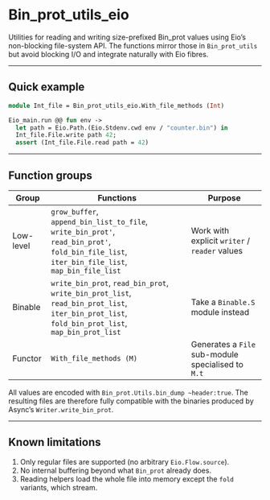 # Bin_prot_utils_eio

Utilities for reading and writing size-prefixed Bin_prot values using
Eio’s non-blocking file-system API.  The functions mirror those in
`Bin_prot_utils` but avoid blocking I/O and integrate naturally with
Eio fibres.

---

## Quick example

```ocaml
module Int_file = Bin_prot_utils_eio.With_file_methods (Int)

Eio_main.run @@ fun env ->
  let path = Eio.Path.(Eio.Stdenv.cwd env / "counter.bin") in
  Int_file.File.write path 42;
  assert (Int_file.File.read path = 42)
```

---

## Function groups

| Group | Functions | Purpose |
| ----- | --------- | ------- |
| Low-level | `grow_buffer`, `append_bin_list_to_file`, `write_bin_prot'`,<br/>`read_bin_prot'`, `fold_bin_file_list`, `iter_bin_file_list`, `map_bin_file_list` | Work with explicit `writer` / `reader` values |
| Binable | `write_bin_prot`, `read_bin_prot`, `write_bin_prot_list`,<br/>`read_bin_prot_list`, `iter_bin_prot_list`, `fold_bin_prot_list`, `map_bin_prot_list` | Take a `Binable.S` module instead |
| Functor | `With_file_methods (M)` | Generates a `File` sub-module specialised to `M.t` |

All values are encoded with `Bin_prot.Utils.bin_dump ~header:true`.  The
resulting files are therefore fully compatible with the binaries
produced by Async’s `Writer.write_bin_prot`.

---

## Known limitations

1. Only regular files are supported (no arbitrary `Eio.Flow.source`).
2. No internal buffering beyond what `Bin_prot` already does.
3. Reading helpers load the whole file into memory except the `fold`
   variants, which stream.
